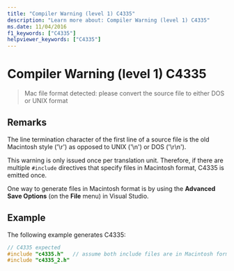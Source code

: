 ```yaml
---
title: "Compiler Warning (level 1) C4335"
description: "Learn more about: Compiler Warning (level 1) C4335"
ms.date: 11/04/2016
f1_keywords: ["C4335"]
helpviewer_keywords: ["C4335"]
---
```

# Compiler Warning (level 1) C4335

> Mac file format detected: please convert the source file to either DOS or UNIX format

## Remarks

The line termination character of the first line of a source file is the old Macintosh style ('\r') as opposed to UNIX ('\n') or DOS ('\r\n').

This warning is only issued once per translation unit. Therefore, if there are multiple `#include` directives that specify files in Macintosh format, C4335 is emitted once.

One way to generate files in Macintosh format is by using the **Advanced Save Options** (on the **File** menu) in Visual Studio.

## Example

The following example generates C4335:

```cpp
// C4335 expected
#include "c4335.h"   // assume both include files are in Macintosh format
#include "c4335_2.h"
```
